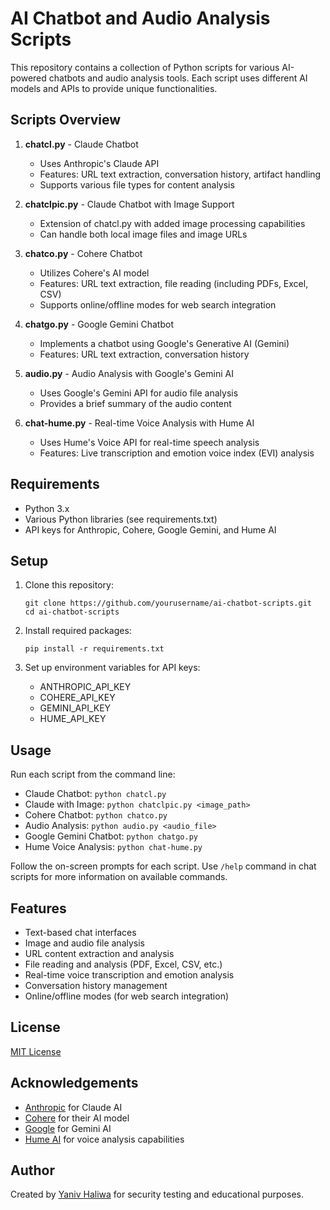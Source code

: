 
# AI Chatbot and Audio Analysis Scripts

This repository contains a collection of Python scripts for various AI-powered chatbots and audio analysis tools. Each script uses different AI models and APIs to provide unique functionalities.

## Scripts Overview

1. **chatcl.py** - Claude Chatbot
   - Uses Anthropic's Claude API
   - Features: URL text extraction, conversation history, artifact handling
   - Supports various file types for content analysis

2. **chatclpic.py** - Claude Chatbot with Image Support
   - Extension of chatcl.py with added image processing capabilities
   - Can handle both local image files and image URLs

3. **chatco.py** - Cohere Chatbot
   - Utilizes Cohere's AI model
   - Features: URL text extraction, file reading (including PDFs, Excel, CSV)
   - Supports online/offline modes for web search integration

4. **chatgo.py** - Google Gemini Chatbot
   - Implements a chatbot using Google's Generative AI (Gemini)
   - Features: URL text extraction, conversation history

5. **audio.py** - Audio Analysis with Google's Gemini AI
   - Uses Google's Gemini API for audio file analysis
   - Provides a brief summary of the audio content

6. **chat-hume.py** - Real-time Voice Analysis with Hume AI
   - Uses Hume's Voice API for real-time speech analysis
   - Features: Live transcription and emotion voice index (EVI) analysis

## Requirements

- Python 3.x
- Various Python libraries (see requirements.txt)
- API keys for Anthropic, Cohere, Google Gemini, and Hume AI

## Setup

1. Clone this repository:
   ```
   git clone https://github.com/yourusername/ai-chatbot-scripts.git
   cd ai-chatbot-scripts
   ```

2. Install required packages:
   ```
   pip install -r requirements.txt
   ```

3. Set up environment variables for API keys:
   - ANTHROPIC_API_KEY
   - COHERE_API_KEY
   - GEMINI_API_KEY
   - HUME_API_KEY

## Usage

Run each script from the command line:

- Claude Chatbot: `python chatcl.py`
- Claude with Image: `python chatclpic.py <image_path>`
- Cohere Chatbot: `python chatco.py`
- Audio Analysis: `python audio.py <audio_file>`
- Google Gemini Chatbot: `python chatgo.py`
- Hume Voice Analysis: `python chat-hume.py`

Follow the on-screen prompts for each script. Use `/help` command in chat scripts for more information on available commands.

## Features

- Text-based chat interfaces
- Image and audio file analysis
- URL content extraction and analysis
- File reading and analysis (PDF, Excel, CSV, etc.)
- Real-time voice transcription and emotion analysis
- Conversation history management
- Online/offline modes (for web search integration)

## License

[MIT License](https://opensource.org/licenses/MIT)

## Acknowledgements

- [Anthropic](https://www.anthropic.com) for Claude AI
- [Cohere](https://cohere.ai) for their AI model
- [Google](https://ai.google.dev/) for Gemini AI
- [Hume AI](https://hume.ai) for voice analysis capabilities

## Author

Created by [Yaniv Haliwa](https://github.com/YanivHaliwa) for security testing and educational purposes.